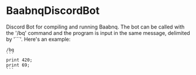 # BaabnqDiscordBot
Discord Bot for compiling and running Baabnq.
The bot can be called with the '/bq' command and the program is input in the same message, delimited by '```'. Here's an example:

````
/bq
```
print 420;
print 69;
```
````